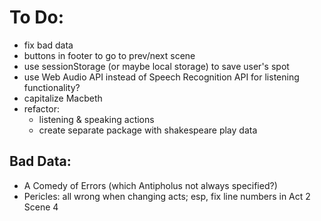 # To Do:
* fix bad data
* buttons in footer to go to prev/next scene
* use sessionStorage (or maybe local storage) to save user's spot
* use Web Audio API instead of Speech Recognition API for listening functionality?
* capitalize Macbeth
* refactor:
  * listening & speaking actions
  * create separate package with shakespeare play data

## Bad Data:
* A Comedy of Errors (which Antipholus not always specified?)
* Pericles: all wrong when changing acts; esp, fix line numbers in Act 2 Scene 4
